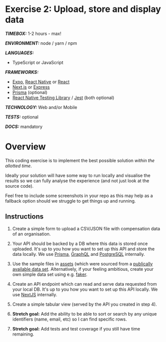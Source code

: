 # Exercise 2: Upload, store and display data

_**TIMEBOX:**_    1-2 hours - max!

_**ENVIRONMENT:**_ node / yarn / npm

_**LANGUAGES:**_
- TypeScript or JavaScript

_**FRAMEWORKS:**_
- [Expo](https://expo.io/), [React Native](https://reactnative.dev/) or [React](https://reactjs.org/docs/getting-started.html)
- [Next.js](https://nextjs.org/) or [Express](https://expressjs.com/)
- [Prisma](https://www.prisma.io/docs/getting-started/quickstart-typescript) (optional)
- [React Native Testing Library](https://testing-library.com/docs/react-native-testing-library/intro/) / [Jest](https://jestjs.io/) (both optional)

_**TECHNOLOGY:**_ Web and/or Mobile

_**TESTS:**_ optional

_**DOCS:**_ mandatory

# Overview

This coding exercise is to implement the best possible solution _within the allotted time_.

Ideally your solution will have some way to run locally and visualise the results so we can fully analyse the experience (and not just look at the source code).

Feel free to include some screenshots in your repo as this may help as a fallback option should we struggle to get things up and running.

## Instructions

1. Create a simple form to upload a CSV/JSON file with compensation data of an organisation.

2. Your API should be backed by a DB where this data is stored once uploaded. It's up to you how you want to set up this API and store the data locally. We use [Prisma](https://www.prisma.io/docs/getting-started/quickstart-typescript), [GraphQL](https://www.prisma.io/docs/concepts/overview/prisma-in-your-stack/graphql) and [PostgreSQL](https://www.prisma.io/docs/concepts/database-connectors/postgresql) internally.

3. Use the sample files in [assets](assets) (which were sourced from a [publically available data set](https://sourceful.us/doc/572/ask-a-manager-salary-survey-2019-responses). Alternatively, if your feeling ambitious, create your own simple data set using e.g. [faker](https://www.npmjs.com/package/faker).

4. Create an API endpoint which can read and serve data requested from your local DB. It's up to you how you want to set up this API locally. We use [NextJS](https://nextjs.org/docs/api-routes/introduction) internally.

5. Create a simple tabular view (served by the API you created in step 4).

6. **Stretch goal:** Add the ability to be able to sort or search by any unique identifiers (name, email, etc) so I can find specific rows.

6. **Stretch goal:** Add tests and test coverage if you still have time remaining.

